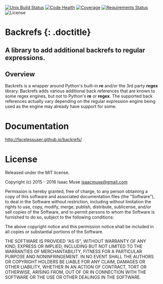 [![Unix Build Status][travis-image]][travis-link]
[![Code Health][landscape-image]][landscape-link]
[![Coverage][codecov-image]][codecov-link]
[![Requirements Status][requires-image]][requires-link]
![License][license-image]
# Backrefs {: .doctitle}
A library to add additional backrefs to regular expressions.
---

## Overview
Backrefs is a wrapper around Python's built-in **re** and/or the 3rd party **regex** library.  Backrefs adds various additional back references that are known to some regex engines, but not to Python's **re** or **regex**.  The supported back references actually vary depending on the regular expression engine being used as the engine may already have support for some.

# Documentation
http://facelessuser.github.io/backrefs/

# License
Released under the MIT license.

Copyright (c) 2015 - 2016 Isaac Muse <isaacmuse@gmail.com>

Permission is hereby granted, free of charge, to any person obtaining a copy of this software and associated documentation files (the "Software"), to deal in the Software without restriction, including without limitation the rights to use, copy, modify, merge, publish, distribute, sublicense, and/or sell copies of the Software, and to permit persons to whom the Software is furnished to do so, subject to the following conditions:

The above copyright notice and this permission notice shall be included in all copies or substantial portions of the Software.

THE SOFTWARE IS PROVIDED "AS IS", WITHOUT WARRANTY OF ANY KIND, EXPRESS OR IMPLIED, INCLUDING BUT NOT LIMITED TO THE WARRANTIES OF MERCHANTABILITY, FITNESS FOR A PARTICULAR PURPOSE AND NONINFRINGEMENT. IN NO EVENT SHALL THE AUTHORS OR COPYRIGHT HOLDERS BE LIABLE FOR ANY CLAIM, DAMAGES OR OTHER LIABILITY, WHETHER IN AN ACTION OF CONTRACT, TORT OR OTHERWISE, ARISING FROM, OUT OF OR IN CONNECTION WITH THE SOFTWARE OR THE USE OR OTHER DEALINGS IN THE SOFTWARE.

[travis-image]: https://img.shields.io/travis/facelessuser/backrefs/master.svg?label=Unix%20Build
[travis-link]: https://travis-ci.org/facelessuser/backrefs
[license-image]: https://img.shields.io/badge/license-MIT-blue.svg
[landscape-image]: https://landscape.io/github/facelessuser/backrefs/master/landscape.svg?style=flat
[landscape-link]: https://landscape.io/github/facelessuser/backrefs/master
[codecov-image]: https://img.shields.io/codecov/c/github/facelessuser/backrefs/master.svg
[codecov-link]: http://codecov.io/github/facelessuser/backrefs?branch=master
[requires-image]: https://img.shields.io/requires/github/facelessuser/backrefs/master.svg
[requires-link]: https://requires.io/github/facelessuser/backrefs/requirements/?branch=master

